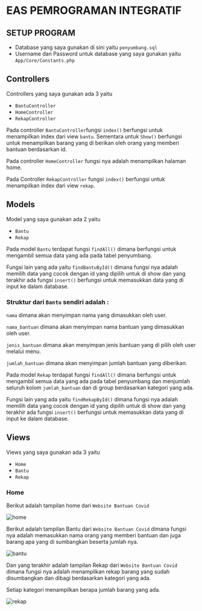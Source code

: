 # EAS PEMROGRAMAN INTEGRATIF

## SETUP PROGRAM

* Database yang saya gunakan di sini yaitu ```penyumbang.sql```
* Username dan Password untuk database yang saya gunakan yaitu ```App/Core/Constants.php```

## Controllers

Controllers yang saya gunakan ada 3 yaitu 
* ```BantuController```
* ```HomeController```
* ```RekapController```

Pada controller ```BantuController```fungsi ```index()``` berfungsi untuk menampilkan index dari view ```bantu```. Sementara untuk ```Show()``` berfungsi untuk menampilkan barang yang di berikan oleh orang yang memberi bantuan berdasarkan id.

Pada controller ```HomeController``` fungsi nya adalah menampilkan halaman home.

Pada Controller ```RekapController``` fungsi ```index()``` berfungsi untuk menampilkan index dari view ```rekap```.


## Models

Model yang saya gunakan ada 2 yaitu 
* ```Bantu```
* ```Rekap```

Pada model ```Bantu``` terdapat fungsi ```findAll()``` dimana berfungsi untuk mengambil semua data yang ada pada tabel penyumbang. 

Fungsi lain yang ada yaitu ```findBantuById()``` dimana fungsi nya adalah memilih data yang cocok dengan id yang dipilih untuk di show dan yang terakhir ada fungsi ```insert()``` berfungsi untuk memasukkan data yang di input ke dalam database. 

### Struktur dari ```Bantu``` sendiri adalah :

```nama``` dimana akan menyimpan nama yang dimasukkan oleh user.

```nama_bantuan``` dimana akan menyimpan nama bantuan yang dimasukkan oleh user.

```jenis_bantuan``` dimana akan menyimpan jenis bantuan yang di pilih oleh user melalui menu.

```jumlah_bantuan``` dimana akan menyimpan jumlah bantuan yang diberikan.

Pada model ```Rekap``` terdapat fungsi ```findAll()``` dimana berfungsi untuk mengambil semua data yang ada pada tabel penyumbang dan menjumlah seluruh kolom ```jumlah_bantuan``` dan di group berdasarkan kategori yang ada. 

Fungsi lain yang ada yaitu ```findRekapById()``` dimana fungsi nya adalah memilih data yang cocok dengan id yang dipilih untuk di show dan yang terakhir ada fungsi ```insert()``` berfungsi untuk memasukkan data yang di input ke dalam database. 

## Views

Views yang saya gunakan ada 3 yaitu 
* ```Home```
* ```Bantu```
* ```Rekap```

### Home

Berikut adalah tampilan home dari ```Website Bantuan Covid```


![home](https://github.com/Alpha666/eas-pemrograman-integratif/blob/master/screenshot/Home.png)

Berikut adalah tampilan Bantu dari ```Website Bantuan Covid``` dimana fungsi nya adalah memasukkan nama orang yang memberi bantuan dan juga barang apa yang di sumbangkan beserta jumlah nya.   


![bantu](https://github.com/Alpha666/eas-pemrograman-integratif/blob/master/screenshot/Bantu.png)

Dan yang terakhir adalah tampilan Rekap dari ```Website Bantuan Covid``` dimana fungsi nya adalah menampilkan rekap barang yang sudah disumbangkan dan dibagi berdasarkan kategori yang ada. 

Setiap kategori menampilkan berapa jumlah barang yang ada.

![rekap](https://github.com/Alpha666/eas-pemrograman-integratif/blob/master/screenshot/Rekap.png)
